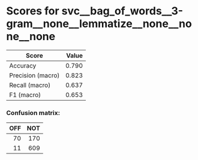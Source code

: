 # Scores for svc__bag_of_words__3-gram__none__lemmatize__none__none__none
|      Score      |Value|
|-----------------|----:|
|Accuracy         |0.790|
|Precision (macro)|0.823|
|Recall (macro)   |0.637|
|F1 (macro)       |0.653|

### Confusion matrix:
|OFF|NOT|
|--:|--:|
| 70|170|
| 11|609|
